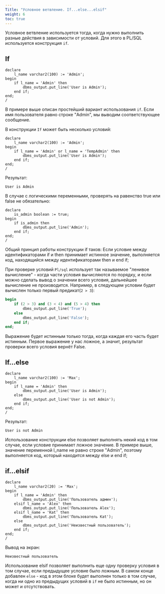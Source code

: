 ```yaml
---
Title: "Условное ветвление. If...else...elsif"
weight: 6
toc: true
---
```


Условное ветвление используется тогда, когда нужно выполнить разные
действия в зависимости от условий. Для этого в PL/SQL используется
конструкция `if`.

## If

    declare
        l_name varchar2(100) := 'Admin';
    begin
        if l_name = 'Admin' then
            dbms_output.put_line('User is Admin');
        end if;
    end;
    /

В примере выше описан простейший вариант использования `if`. Если имя
пользователя равно строке "Admin", мы выводим соответствующее сообщение.

В конструкции `If` может быть несколько условий:

    declare
        l_name varchar2(100) := 'Admin';
    begin
        if l_name = 'Admin' or l_name = 'TempAdmin' then
            dbms_output.put_line('User is Admin');
        end if;
    end;
    /

Результат:

    User is Admin

В случае с логическими переменными, проверять на равенство true или
false не обязательно:

    declare
        is_admin boolean := true;
    begin
        if is_admin then
            dbms_output.put_line('Admin');
        end if;
    end;
    /

Общий принцип работы конструкции if таков: Если условие между
идентификаторами if и then принимает истинное значение, выполняется код,
находящийся между идентификаторами then и end if;

При проверке условий `Pl/sql`  использует так называемое "ленивое вычисление" - 
когда части условия вычисляются по порядку, и если можно сделать вывод о значении
всего условия, дальнейшее вычисление не производится.
Например, в следующем условии будет вычислен
только первый предикат(`2 > 3`):

```sql
begin
    if (2 > 3) and (3 < 4) and (5 > 4) then
        dbms_output.put_line('True');
    else
        dbms_output.put_line('False');
    end if;
end;
```

Выражение будет истинным только тогда, когда каждая его часть будет истинным.
Первое выражение у нас ложное, а значит, результат
проверки всего условия вернёт False.

## If...else

    declare
        l_name varchar2(100) := 'Max';
    begin
        if l_name = 'Admin' then
            dbms_output.put_line('User is Admin');
        else
            dbms_output.put_line('User is not Admin');
        end if;
    end;
    /

Результат:

    User is not Admin

Использование конструкции else позволяет выполнять некий код в том
случае, если условие принимает ложное значение. В примере выше, значение
переменной l_name не равно строке "Admin", поэтому выполняется код,
который находится между else и end if;

## if...elsif

    declare
        l_name varchar2(20) := 'Max';
    begin
        if l_name = 'Admin' then
            dbms_output.put_line('Пользователь админ');
        elsif l_name = 'Alex' then
            dbms_output.put_line('Пользователь Alex');
        elsif l_name = 'Kat' then
            dbms_output.put_line('Пользователь Kat');
        else
            dbms_output.put_line('Неизвестный пользователь');
        end if;
    end;
    /

Вывод на экран:

    Неизвестный пользователь

Использование elsif позволяет выполнить еще одну проверку условия в том
случае, если предыдущее условие было ложным. В самом конце добавлен
`else` - код в этом блоке будет выполнен только в том случае, когда ни
одно из предыдущих условий в `if` не было истинным, но он может и
отсутствовать.
